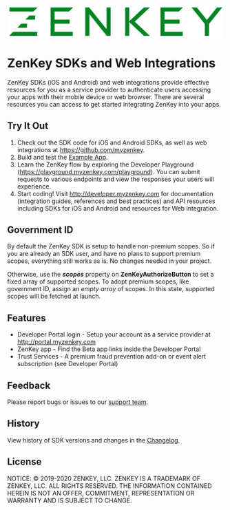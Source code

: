 ![ZenKey](image/ZenKey_rgb.png "ZenKey")

# ZenKey SDKs and Web Integrations

ZenKey SDKs (iOS and Android) and web integrations provide effective resources for you as a service provider to authenticate users accessing your apps with their mobile device or web browser. There are several resources you can access to get started integrating ZenKey into your apps.

## Try It Out

1. Check out the SDK code for iOS and Android SDKs, as well as web integrations at https://github.com/myzenkey.
2. Build and test the [Example App](./Example/ZenKey-SDK-Example).
3. Learn the ZenKey flow by exploring the Developer Playground (https://playground.myzenkey.com/playground). You can submit requests to various endpoints and view the responses your users will experience.
4. Start coding! Visit http://developer.myzenkey.com for documentation (integration guides, references and best practices) and API resources including SDKs for iOS and Android and resources for Web integration.

## Government ID

By default the ZenKey SDK is setup to handle non-premium scopes.  So if you are already an SDK user, and have no plans to support premium scopes, everything still works as is.  No changes needed in your project.

Otherwise, use the ***scopes*** property on **ZenKeyAuthorizeButton** to set a fixed array of supported scopes.  To adopt premium scopes, like government ID, assign an *empty array* of scopes.  In this state, supported scopes will be fetched at launch.

## Features

- Developer Portal login - Setup your account as a service provider at http://portal.myzenkey.com
- ZenKey app - Find the Beta app links inside the Developer Portal
- Trust Services - A premium fraud prevention add-on or event alert subscription (see Developer Portal)

## Feedback

Please report bugs or issues to our [support team](mailto:techsupport@myzenkey.com).

## History

View history of SDK versions and changes in the [Changelog](./CHANGELOG.md).

## License

NOTICE: © 2019-2020 ZENKEY, LLC. ZENKEY IS A TRADEMARK OF ZENKEY, LLC. ALL RIGHTS RESERVED. THE INFORMATION CONTAINED HEREIN IS NOT AN OFFER, COMMITMENT, REPRESENTATION OR WARRANTY AND IS SUBJECT TO CHANGE.
